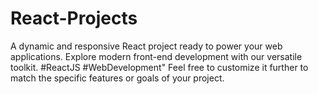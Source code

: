 # React-Projects
A dynamic and responsive React project ready to power your web applications. Explore modern front-end development with our versatile toolkit. #ReactJS #WebDevelopment"  Feel free to customize it further to match the specific features or goals of your project.
